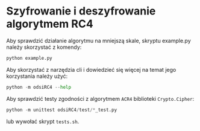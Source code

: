 # Szyfrowanie i deszyfrowanie algorytmem RC4
Aby sprawdzić działanie algorytmu na mniejszą skale, skryptu example.py należy skorzystać z komendy:
```python
python example.py
```
Aby skorzystać z narzędzia cli i dowiedzieć się więcej na temat jego korzystania należy użyć:
```python
python -m odsiRC4 --help
```
Aby sprawdzić testy zgodności z algorytmem `ACR4` biblioteki `Crypto.Cipher`:
```python
python -m unittest odsiRC4/test/*_test.py
```
lub wywołać skrypt ``tests.sh``.